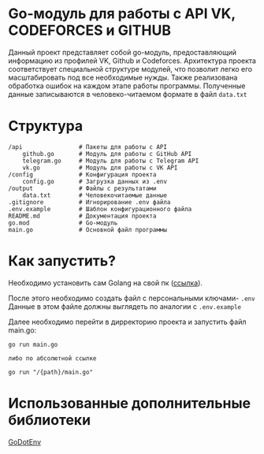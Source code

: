 # Go-модуль для работы с API VK, CODEFORCES и GITHUB
Данный проект представляет собой go-модуль, предоставляющий информацию из профилей VK, Github и Codeforces. 
Архитектура проекта соответствует специальной структуре модулей, что позволит легко его масштабировать под все необходимые нужды.
Также реализована обработка ошибок на каждом этапе работы программы.
Полученные данные записываются в человеко-читаемом формате в файл `data.txt`
# Структура
```
/api                # Пакеты для работы с API
    github.go       # Модуль для работы с GitHub API
    telegram.go     # Модуль для работы с Telegram API
    vk.go           # Модуль для работы с VK API
/config             # Конфигурация проекта
    config.go       # Загрузка данных из .env
/output             # Файлы с результатами
    data.txt        # Человекочитаемые данные
.gitignore          # Игнорирование .env файла
.env.example        # Шаблон конфигурационного файла
README.md           # Документация проекта
go.mod              # Go-модуль
main.go             # Основной файл программы
```
# Как запустить? 
Необходимо установить сам Golang на свой пк ([ссылка](https://go.dev/doc/install)).

После этого необходимо создать файл с персональными ключами- `.env`
Данные в этом файле должны выглядеть по аналогии с `.env.example`

Далее необходимо перейти в дирректорию проекта и запустить файл main.go:
```
go run main.go

либо по абсолютной ссылке

go run "/{path}/main.go"
```

# Использованные дополнительные библиотеки
[GoDotEnv](github.com/joho/godotenv)